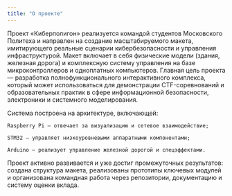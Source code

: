 ```yaml
---
title: "О проекте"
---
```

Проект «Киберполигон» реализуется командой студентов Московского Политеха и направлен на создание масштабируемого макета, имитирующего реальные сценарии кибербезопасности и управления инфраструктурой. Макет включает в себя физические модели (здания, железная дорога) и комплексную систему управления на базе микроконтроллеров и одноплатных компьютеров. Главная цель проекта — разработка полнофункционального интерактивного комплекса, который может использоваться для демонстрации CTF-соревнований и образовательных практик в сфере информационной безопасности, электроники и системного моделирования.

Система построена на архитектуре, включающей:

    Raspberry Pi — отвечает за визуализацию и сетевое взаимодействие;

    STM32 — управляет низкоуровневыми аппаратными компонентами;

    Arduino — реализует управление железной дорогой и спецэффектами.

Проект активно развивается и уже достиг промежуточных результатов: создана структура макета, реализованы прототипы ключевых модулей и организована командная работа через репозитории, документацию и систему оценки вклада.